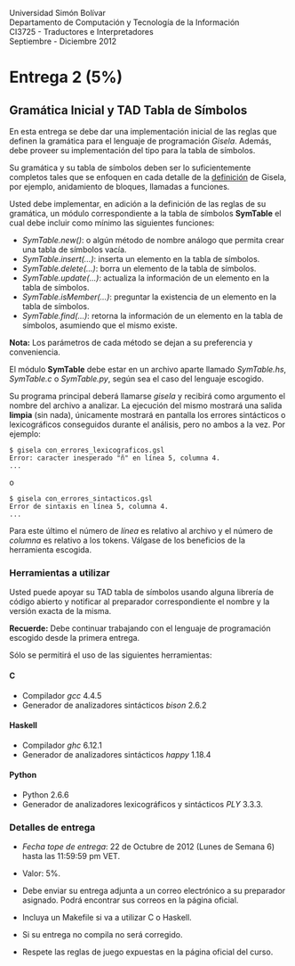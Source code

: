 Universidad Simón Bolívar<br>
Departamento de Computación y Tecnología de la Información<br>
CI3725 - Traductores e Interpretadores<br>
Septiembre - Diciembre 2012

# Entrega 2 (5%)
## Gramática Inicial y TAD Tabla de Símbolos

En esta entrega se debe dar una implementación inicial de las reglas que definen la gramática para el lenguaje de programación *Gisela*. Además, debe proveer su implementación del tipo para la tabla de símbolos.

Su gramática y su tabla de símbolos deben ser lo suficientemente completos tales que se enfoquen en cada detalle de la [definición](definicion.html) de Gisela, por ejemplo, anidamiento de bloques, llamadas a funciones.

Usted debe implementar, en adición a la definición de las reglas de su gramática,  un módulo correspondiente a la tabla de símbolos **SymTable** el cual debe incluir como mínimo las siguientes funciones:

* *SymTable.new()*: o algún método de nombre análogo que permita crear una tabla de símbolos vacía.
* *SymTable.insert(...)*: inserta un elemento en la tabla de símbolos.
* *SymTable.delete(...)*: borra un elemento de la tabla de símbolos.
* *SymTable.update(...)*: actualiza la información de un elemento en la tabla de símbolos.
* *SymTable.isMember(...)*: preguntar la existencia de un elemento en la tabla de símbolos.
* *SymTable.find(...)*: retorna la información de un elemento en la tabla de símbolos, asumiendo que el mismo existe.

**Nota:** Los parámetros de cada método se dejan a su preferencia y conveniencia.

El módulo **SymTable** debe estar en un archivo aparte llamado *SymTable.hs*, *SymTable.c* o *SymTable.py*, según sea el caso del lenguaje escogido.

Su programa principal deberá llamarse *gisela* y recibirá como argumento el nombre del archivo a analizar. La ejecución del mismo mostrará una salida **limpia** (sin nada), únicamente mostrará en pantalla los errores sintácticos o lexicográficos conseguidos durante el análisis, pero no ambos a la vez. Por ejemplo:

    $ gisela con_errores_lexicograficos.gsl
    Error: caracter inesperado "ñ" en línea 5, columna 4.
    ...

o

    $ gisela con_errores_sintacticos.gsl
    Error de sintaxis en línea 5, columna 4.
    ...

Para este último el número de *línea* es relativo al archivo y el número de *columna* es relativo a los tokens. Válgase de los beneficios de la herramienta escogida.
    
### Herramientas a utilizar

Usted puede apoyar su TAD tabla de símbolos usando alguna librería de código abierto y notificar al preparador correspondiente el nombre y la versión exacta de la misma. 

**Recuerde:** Debe continuar trabajando con el lenguaje de programación escogido desde la primera entrega. 

Sólo se permitirá el uso de las siguientes herramientas:

#### C
* Compilador *gcc* 4.4.5
* Generador de analizadores sintácticos *bison* 2.6.2

#### Haskell
* Compilador *ghc* 6.12.1
* Generador de analizadores sintácticos *happy* 1.18.4

#### Python
* Python 2.6.6
* Generador de analizadores lexicográficos y sintácticos *PLY* 3.3.3.

### Detalles de entrega

* *Fecha tope de entrega*: 22 de Octubre de 2012 (Lunes de Semana 6) hasta las 11:59:59 pm VET.

* Valor: 5%.

* Debe enviar su entrega adjunta a un correo electrónico a su preparador asignado.
  Podrá encontrar sus correos en la página oficial.
  
* Incluya un Makefile si va a utilizar C o Haskell. 

* Si su entrega no compila no será corregido.

* Respete las reglas de juego expuestas en la página oficial del curso.